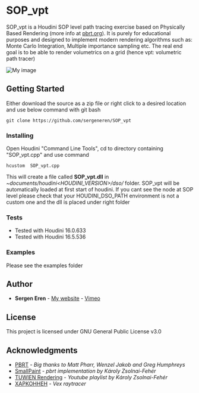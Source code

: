 # SOP_vpt

SOP_vpt is a Houdini SOP level path tracing exercise based on Physically Based Rendering (more info at [pbrt.org](pbrt.org)). It is purely for educational purposes and designed to implement modern rendering algorithms such as: Monte Carlo Integration, Multiple importance sampling etc. The real end goal is to be able to render volumetrics on a grid (hence vpt: volumetric path tracer) 

![My image](https://github.com/sergeneren/SOP_vpt/blob/master/images/sample.png)

## Getting Started
Either download the source as a zip file or right click to a desired location and use below command with git bash
```
git clone https://github.com/sergeneren/SOP_vpt
```
### Installing

Open Houdini "Command Line Tools", cd to directory containing "SOP_vpt.cpp" and use command 
```
hcustom  SOP_vpt.cpp
```
 This will create a file called **SOP_vpt.dll** in *~documents/houdini<HOUDINI_VERSION>/dso/* folder. SOP_vpt will be automatically loaded at first start of houdini. If you cant see the node at SOP level please check that your HOUDINI_DSO_PATH environment is not a custom one and the dll is placed under right folder
 
### Tests
* Tested with Houdini 16.0.633
* Tested with Houdini 16.5.536

### Examples
Please see the examples folder

## Author

* **Sergen Eren** - [My website](https://sergeneren.com) - [Vimeo](Vimeo.com/sergeneren)

## License
This project is licensed under GNU General Public License v3.0

## Acknowledgments
* [PBRT](https://github.com/mmp/pbrt-v3/) - *Big thanks to Matt Pharr, Wenzel Jakob and Greg Humphreys*
* [SmallPaint](https://users.cg.tuwien.ac.at/zsolnai/gfx/smallpaint/) - *pbrt implementation by Károly Zsolnai-Fehér*
* [TUWIEN Rendering](https://youtu.be/pjc1QAI6zS0) - *Youtube playlist by Károly Zsolnai-Fehér*
* [XAPKOHHEH](https://vimeo.com/189423315) - *Vex raytracer*
